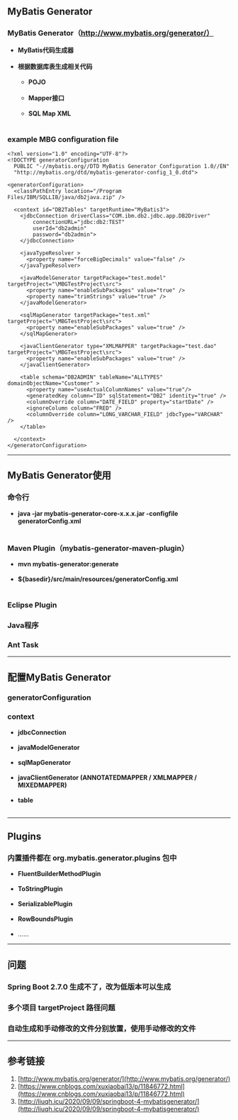 ## MyBatis Generator
### MyBatis Generator（http://www.mybatis.org/generator/）
* **MyBatis代码生成器**<br></br>
* **根据数据库表生成相关代码**<br></br>
  * **POJO**<br></br>
  * **Mapper接口**<br></br>
  * **SQL Map XML**<br></br>

### example MBG configuration file
```
<?xml version="1.0" encoding="UTF-8"?>
<!DOCTYPE generatorConfiguration
  PUBLIC "-//mybatis.org//DTD MyBatis Generator Configuration 1.0//EN"
  "http://mybatis.org/dtd/mybatis-generator-config_1_0.dtd">

<generatorConfiguration>
  <classPathEntry location="/Program Files/IBM/SQLLIB/java/db2java.zip" />

  <context id="DB2Tables" targetRuntime="MyBatis3">
    <jdbcConnection driverClass="COM.ibm.db2.jdbc.app.DB2Driver"
        connectionURL="jdbc:db2:TEST"
        userId="db2admin"
        password="db2admin">
    </jdbcConnection>

    <javaTypeResolver >
      <property name="forceBigDecimals" value="false" />
    </javaTypeResolver>

    <javaModelGenerator targetPackage="test.model" targetProject="\MBGTestProject\src">
      <property name="enableSubPackages" value="true" />
      <property name="trimStrings" value="true" />
    </javaModelGenerator>

    <sqlMapGenerator targetPackage="test.xml"  targetProject="\MBGTestProject\src">
      <property name="enableSubPackages" value="true" />
    </sqlMapGenerator>

    <javaClientGenerator type="XMLMAPPER" targetPackage="test.dao"  targetProject="\MBGTestProject\src">
      <property name="enableSubPackages" value="true" />
    </javaClientGenerator>

    <table schema="DB2ADMIN" tableName="ALLTYPES" domainObjectName="Customer" >
      <property name="useActualColumnNames" value="true"/>
      <generatedKey column="ID" sqlStatement="DB2" identity="true" />
      <columnOverride column="DATE_FIELD" property="startDate" />
      <ignoreColumn column="FRED" />
      <columnOverride column="LONG_VARCHAR_FIELD" jdbcType="VARCHAR" />
    </table>

  </context>
</generatorConfiguration>
```

***


## MyBatis Generator使用
### 命令行
* **java -jar mybatis-generator-core-x.x.x.jar -configfile generatorConfig.xml**<br></br>

### Maven Plugin（mybatis-generator-maven-plugin）
* **mvn mybatis-generator:generate**<br></br>
* **${basedir}/src/main/resources/generatorConfig.xml**<br></br>

### Eclipse Plugin

### Java程序

### Ant Task


***


## 配置MyBatis Generator
### generatorConfiguration
### context
* **jdbcConnection**<br></br>
* **javaModelGenerator**<br></br>
* **sqlMapGenerator**<br></br>
* **javaClientGenerator (ANNOTATEDMAPPER / XMLMAPPER / MIXEDMAPPER)**<br></br>
* **table**<br></br>


***


## Plugins
### 内置插件都在 org.mybatis.generator.plugins 包中
* **FluentBuilderMethodPlugin**<br></br>
* **ToStringPlugin**<br></br>
* **SerializablePlugin**<br></br>
* **RowBoundsPlugin**<br></br>
* ......


***

## 问题
### Spring Boot 2.7.0 生成不了，改为低版本可以生成
### 多个项目 targetProject 路径问题
### 自动生成和手动修改的文件分别放置，使用手动修改的文件


***
## 参考链接
1. [http://www.mybatis.org/generator/](http://www.mybatis.org/generator/)
2. [https://www.cnblogs.com/xuxiaobai13/p/11846772.html](https://www.cnblogs.com/xuxiaobai13/p/11846772.html)
3. [http://liuqh.icu/2020/09/09/springboot-4-mybatisgenerator/](http://liuqh.icu/2020/09/09/springboot-4-mybatisgenerator/)